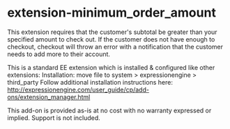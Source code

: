 extension-minimum_order_amount
============================

This extension requires that the customer's subtotal be greater than your specified amount to check out. If the customer does not have enough to checkout, checkout will throw an error with a notification that the customer needs to add more to their account. 

This is a standard EE extension which is installed & configured like other extensions: 
Installation: move file to system > expressionengine > third_party 
Follow additional installation instructions here: 
http://expressionengine.com/user_guide/cp/add-ons/extension_manager.html



This add-on is provided as-is at no cost with no warranty expressed or implied. Support is not included. 